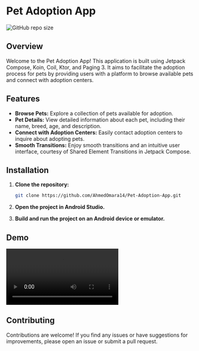 # Pet Adoption App

![GitHub repo size](https://img.shields.io/github/repo-size/AhmedOmara14/Pet-Adoption-App)

## Overview

Welcome to the Pet Adoption App! This application is built using Jetpack Compose, Koin, Coil, Ktor, and Paging 3. It aims to facilitate the adoption process for pets by providing users with a platform to browse available pets and connect with adoption centers.

## Features

- **Browse Pets:** Explore a collection of pets available for adoption.
- **Pet Details:** View detailed information about each pet, including their name, breed, age, and description.
- **Connect with Adoption Centers:** Easily contact adoption centers to inquire about adopting pets.
- **Smooth Transitions:** Enjoy smooth transitions and an intuitive user interface, courtesy of Shared Element Transitions in Jetpack Compose.

## Installation

1. **Clone the repository:**

    ```bash
    git clone https://github.com/AhmedOmara14/Pet-Adoption-App.git
    ```

2. **Open the project in Android Studio.**

3. **Build and run the project on an Android device or emulator.**

## Demo

![Pet Adoption App Demo](https://github.com/AhmedOmara14/Pet-Adoption-App/raw/master/Screen_recording_20240529_152450.mp4)


## Contributing

Contributions are welcome! If you find any issues or have suggestions for improvements, please open an issue or submit a pull request.
